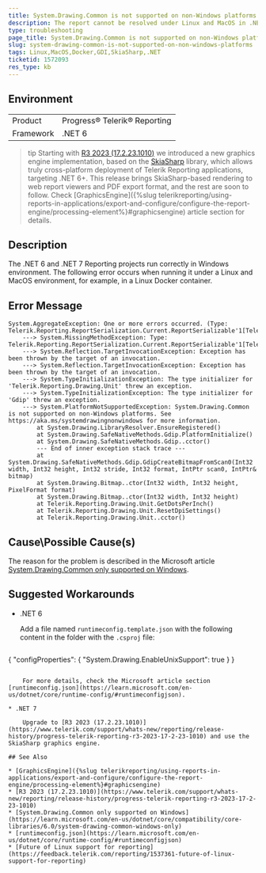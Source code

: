 ```yaml
---
title: System.Drawing.Common is not supported on non-Windows platforms - .NET 6 and .NET 7 under Linux and MacOS
description: The report cannot be resolved under Linux and MacOS in .NET 6 and .NET 7 but works in Windows
type: troubleshooting
page_title: System.Drawing.Common is not supported on non-Windows platforms starting with .NET 6
slug: system-drawing-common-is-not-supported-on-non-windows-platforms
tags: Linux,MacOS,Docker,GDI,SkiaSharp,.NET
ticketid: 1572093
res_type: kb
---
```


## Environment

<table>
	<tbody>
		<tr>
			<td>Product</td>
			<td>Progress® Telerik® Reporting</td>
		</tr>
	<tr>
			<td>Framework</td>
			<td>.NET 6</td>
		</tr>
	</tbody>
</table>

>tip Starting with [R3 2023 (17.2.23.1010)](https://www.telerik.com/support/whats-new/reporting/release-history/progress-telerik-reporting-r3-2023-17-2-23-1010) we introduced a new graphics engine implementation, based on the [SkiaSharp](https://github.com/mono/SkiaSharp) library, which allows truly cross-platform deployment of Telerik Reporting applications, targeting .NET 6+. This release brings SkiaSharp-based rendering to web report viewers and PDF export format, and the rest are soon to follow. Check [GraphicsEngine]({%slug telerikreporting/using-reports-in-applications/export-and-configure/configure-the-report-engine/processing-element%}#graphicsengine) article section for details.

## Description

The .NET 6 and .NET 7 Reporting projects run correctly in Windows environment. The following error occurs when running it under a Linux and MacOS environment, for example, in a Linux Docker container.

## Error Message

````
System.AggregateException: One or more errors occurred. (Type: Telerik.Reporting.ReportSerialization.Current.ReportSerializable'1[Telerik.Reporting.Report])
	---> System.MissingMethodException: Type: Telerik.Reporting.ReportSerialization.Current.ReportSerializable'1[Telerik.Reporting.Report]
	---> System.Reflection.TargetInvocationException: Exception has been thrown by the target of an invocation.
	---> System.Reflection.TargetInvocationException: Exception has been thrown by the target of an invocation.
	---> System.TypeInitializationException: The type initializer for 'Telerik.Reporting.Drawing.Unit' threw an exception.
	---> System.TypeInitializationException: The type initializer for 'Gdip' threw an exception.
	---> System.PlatformNotSupportedException: System.Drawing.Common is not supported on non-Windows platforms. See https://aka.ms/systemdrawingnonwindows for more information.
		at System.Drawing.LibraryResolver.EnsureRegistered()
		at System.Drawing.SafeNativeMethods.Gdip.PlatformInitialize()
		at System.Drawing.SafeNativeMethods.Gdip..cctor()
		--- End of inner exception stack trace ---
		at System.Drawing.SafeNativeMethods.Gdip.GdipCreateBitmapFromScan0(Int32 width, Int32 height, Int32 stride, Int32 format, IntPtr scan0, IntPtr& bitmap)
		at System.Drawing.Bitmap..ctor(Int32 width, Int32 height, PixelFormat format)
		at System.Drawing.Bitmap..ctor(Int32 width, Int32 height)
		at Telerik.Reporting.Drawing.Unit.GetDotsPerInch()
		at Telerik.Reporting.Drawing.Unit.ResetDpiSettings()
		at Telerik.Reporting.Drawing.Unit..cctor()
````

## Cause\Possible Cause(s)

The reason for the problem is described in the Microsoft article [System.Drawing.Common only supported on Windows](https://learn.microsoft.com/en-us/dotnet/core/compatibility/core-libraries/6.0/system-drawing-common-windows-only).

## Suggested Workarounds

* .NET 6

	Add a file named `runtimeconfig.template.json` with the following content in the folder with the `.csproj` file:

	````JSON
{
		"configProperties": {
			"System.Drawing.EnableUnixSupport": true
		}
	}
````

	For more details, check the Microsoft article section [runtimeconfig.json](https://learn.microsoft.com/en-us/dotnet/core/runtime-config/#runtimeconfigjson).

* .NET 7

	Upgrade to [R3 2023 (17.2.23.1010)](https://www.telerik.com/support/whats-new/reporting/release-history/progress-telerik-reporting-r3-2023-17-2-23-1010) and use the SkiaSharp graphics engine.

## See Also

* [GraphicsEngine]({%slug telerikreporting/using-reports-in-applications/export-and-configure/configure-the-report-engine/processing-element%}#graphicsengine)
* [R3 2023 (17.2.23.1010)](https://www.telerik.com/support/whats-new/reporting/release-history/progress-telerik-reporting-r3-2023-17-2-23-1010)
* [System.Drawing.Common only supported on Windows](https://learn.microsoft.com/en-us/dotnet/core/compatibility/core-libraries/6.0/system-drawing-common-windows-only)
* [runtimeconfig.json](https://learn.microsoft.com/en-us/dotnet/core/runtime-config/#runtimeconfigjson)
* [Future of Linux support for reporting](https://feedback.telerik.com/reporting/1537361-future-of-linux-support-for-reporting)
